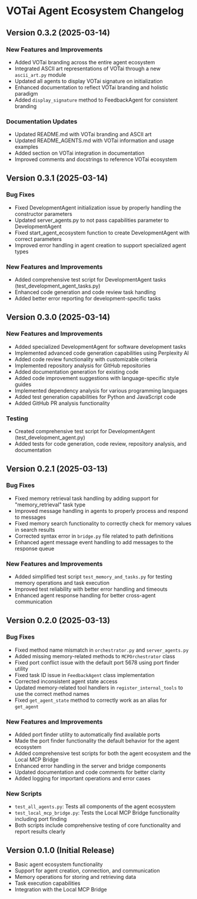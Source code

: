 # VOTai Agent Ecosystem Changelog

## Version 0.3.2 (2025-03-14)

### New Features and Improvements
- Added VOTai branding across the entire agent ecosystem
- Integrated ASCII art representations of VOTai through a new `ascii_art.py` module
- Updated all agents to display VOTai signature on initialization
- Enhanced documentation to reflect VOTai branding and holistic paradigm
- Added `display_signature` method to FeedbackAgent for consistent branding

### Documentation Updates
- Updated README.md with VOTai branding and ASCII art
- Updated README_AGENTS.md with VOTai information and usage examples
- Added section on VOTai integration in documentation
- Improved comments and docstrings to reference VOTai ecosystem

## Version 0.3.1 (2025-03-14)

### Bug Fixes
- Fixed DevelopmentAgent initialization issue by properly handling the constructor parameters
- Updated server_agents.py to not pass capabilities parameter to DevelopmentAgent
- Fixed start_agent_ecosystem function to create DevelopmentAgent with correct parameters
- Improved error handling in agent creation to support specialized agent types

### New Features and Improvements
- Added comprehensive test script for DevelopmentAgent tasks (test_development_agent_tasks.py)
- Enhanced code generation and code review task handling
- Added better error reporting for development-specific tasks

## Version 0.3.0 (2025-03-14)

### New Features and Improvements
- Added specialized DevelopmentAgent for software development tasks
- Implemented advanced code generation capabilities using Perplexity AI
- Added code review functionality with customizable criteria
- Implemented repository analysis for GitHub repositories
- Added documentation generation for existing code
- Added code improvement suggestions with language-specific style guides
- Implemented dependency analysis for various programming languages
- Added test generation capabilities for Python and JavaScript code
- Added GitHub PR analysis functionality

### Testing
- Created comprehensive test script for DevelopmentAgent (test_development_agent.py)
- Added tests for code generation, code review, repository analysis, and documentation

## Version 0.2.1 (2025-03-13)

### Bug Fixes
- Fixed memory retrieval task handling by adding support for "memory_retrieval" task type
- Improved message handling in agents to properly process and respond to messages
- Fixed memory search functionality to correctly check for memory values in search results
- Corrected syntax error in `bridge.py` file related to path definitions
- Enhanced agent message event handling to add messages to the response queue

### New Features and Improvements
- Added simplified test script `test_memory_and_tasks.py` for testing memory operations and task execution
- Improved test reliability with better error handling and timeouts
- Enhanced agent response handling for better cross-agent communication

## Version 0.2.0 (2025-03-13)

### Bug Fixes
- Fixed method name mismatch in `orchestrator.py` and `server_agents.py`
- Added missing memory-related methods to `MCPOrchestrator` class
- Fixed port conflict issue with the default port 5678 using port finder utility
- Fixed task ID issue in `FeedbackAgent` class implementation
- Corrected inconsistent agent state access
- Updated memory-related tool handlers in `register_internal_tools` to use the correct method names
- Fixed `get_agent_state` method to correctly work as an alias for `get_agent`

### New Features and Improvements
- Added port finder utility to automatically find available ports
- Made the port finder functionality the default behavior for the agent ecosystem
- Added comprehensive test scripts for both the agent ecosystem and the Local MCP Bridge
- Enhanced error handling in the server and bridge components
- Updated documentation and code comments for better clarity
- Added logging for important operations and error cases

### New Scripts
- `test_all_agents.py`: Tests all components of the agent ecosystem
- `test_local_mcp_bridge.py`: Tests the Local MCP Bridge functionality including port finding
- Both scripts include comprehensive testing of core functionality and report results clearly

## Version 0.1.0 (Initial Release)

- Basic agent ecosystem functionality
- Support for agent creation, connection, and communication
- Memory operations for storing and retrieving data
- Task execution capabilities
- Integration with the Local MCP Bridge 
